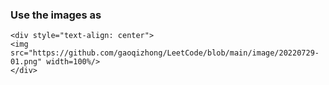 ### Use the images as

```
<div style="text-align: center">
<img src="https://github.com/gaoqizhong/LeetCode/blob/main/image/20220729-01.png" width=100%/>
</div>
```
